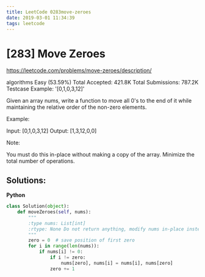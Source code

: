 ```yaml
---
title: LeetCode 0283move-zeroes
date: 2019-03-01 11:34:39
tags: leetcode
---
```


# [283] Move Zeroes

 https://leetcode.com/problems/move-zeroes/description/

 algorithms
 Easy (53.59%)
 Total Accepted:    421.8K
 Total Submissions: 787.2K
 Testcase Example:  '[0,1,0,3,12]'

 Given an array nums, write a function to move all 0's to the end of it while
 maintaining the relative order of the non-zero elements.
 
 Example:
 
 
 Input: [0,1,0,3,12]
 Output: [1,3,12,0,0]
 
 Note:
 
 
 You must do this in-place without making a copy of the array.
 Minimize the total number of operations.
 

## Solutions:
**Python**
```python
class Solution(object):
    def moveZeroes(self, nums):
        """
        :type nums: List[int]
        :rtype: None Do not return anything, modify nums in-place instead.
        """
        zero = 0  # save position of first zero
        for i in range(len(nums)):
            if nums[i] != 0:
                if i != zero:
                    nums[zero], nums[i] = nums[i], nums[zero]
                zero += 1
```
